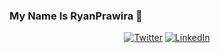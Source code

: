 ### My Name Is RyanPrawira 👋
<p align="center" style="margin-top: 1rem;" >
	<a href="https://twitter.com/{username}"><img src="https://img.shields.io/twitter/follow/{Username}?label=Twitter&style=social" alt="Twitter"></a>
	<a href="{linkedin URL}"><img src="https://img.shields.io/badge/LinkedIn--_.svg?style=social&logo=linkedin" alt="LinkedIn"></a>
</p>
<!--
**MRJquery/MRJquery** is a ✨ _special_ ✨ repository because its `README.md` (this file) appears on your GitHub profile.

Here are some ideas to get you started:

- 🔭 I’m currently working on ...
- 🌱 I’m currently learning ...
- 👯 I’m looking to collaborate on ...
- 🤔 I’m looking for help with ...
- 💬 Ask me about ...
- 📫 How to reach me: ...
- 😄 Pronouns: ...
- ⚡ Fun fact: ...
-->
